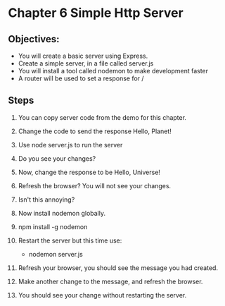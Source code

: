 # Chapter 6 Simple Http Server
## Objectives:
* You will create a basic server using Express.
* Create a simple server, in a file called server.js
* You will install a tool called nodemon to make development faster
* A router will be used to set a response for / 
## Steps
1. You can copy server code from the demo for this chapter.
1. Change the code to send the response Hello, Planet!
1. Use node server.js to run the server
1. Do you see your changes?

1. Now, change the response to be Hello, Universe!
1. Refresh the browser? You will not see your changes.
1. Isn't this annoying?

1. Now install nodemon globally.
1. npm install -g nodemon

1. Restart the server but this time use:
    - nodemon server.js

1. Refresh your browser, you should see the message you had created.

1. Make another change to the message, and refresh the browser.
1. You should see your change without restarting the server.


